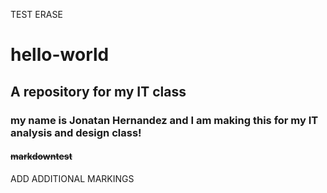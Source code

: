 TEST ERASE


# **hello-world**
## A repository for my IT class
### my name is Jonatan Hernandez and I am making this for my IT analysis and design class!
#### ~~markdowntest~~

ADD ADDITIONAL MARKINGS
